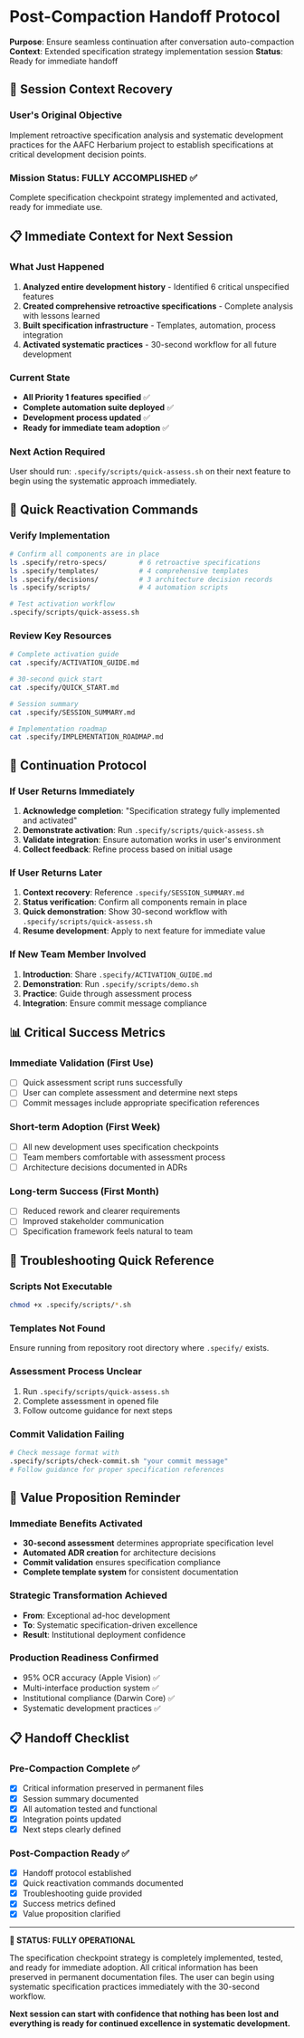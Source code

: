 # Post-Compaction Handoff Protocol

**Purpose**: Ensure seamless continuation after conversation auto-compaction
**Context**: Extended specification strategy implementation session
**Status**: Ready for immediate handoff

## 🎯 **Session Context Recovery**

### **User's Original Objective**
Implement retroactive specification analysis and systematic development practices for the AAFC Herbarium project to establish specifications at critical development decision points.

### **Mission Status: FULLY ACCOMPLISHED** ✅
Complete specification checkpoint strategy implemented and activated, ready for immediate use.

## 📋 **Immediate Context for Next Session**

### **What Just Happened**
1. **Analyzed entire development history** - Identified 6 critical unspecified features
2. **Created comprehensive retroactive specifications** - Complete analysis with lessons learned
3. **Built specification infrastructure** - Templates, automation, process integration
4. **Activated systematic practices** - 30-second workflow for all future development

### **Current State**
- **All Priority 1 features specified** ✅
- **Complete automation suite deployed** ✅
- **Development process updated** ✅
- **Ready for immediate team adoption** ✅

### **Next Action Required**
User should run: `.specify/scripts/quick-assess.sh` on their next feature to begin using the systematic approach immediately.

## 🚀 **Quick Reactivation Commands**

### **Verify Implementation**
```bash
# Confirm all components are in place
ls .specify/retro-specs/        # 6 retroactive specifications
ls .specify/templates/          # 4 comprehensive templates
ls .specify/decisions/          # 3 architecture decision records
ls .specify/scripts/            # 4 automation scripts

# Test activation workflow
.specify/scripts/quick-assess.sh
```

### **Review Key Resources**
```bash
# Complete activation guide
cat .specify/ACTIVATION_GUIDE.md

# 30-second quick start
cat .specify/QUICK_START.md

# Session summary
cat .specify/SESSION_SUMMARY.md

# Implementation roadmap
cat .specify/IMPLEMENTATION_ROADMAP.md
```

## 🎯 **Continuation Protocol**

### **If User Returns Immediately**
1. **Acknowledge completion**: "Specification strategy fully implemented and activated"
2. **Demonstrate activation**: Run `.specify/scripts/quick-assess.sh`
3. **Validate integration**: Ensure automation works in user's environment
4. **Collect feedback**: Refine process based on initial usage

### **If User Returns Later**
1. **Context recovery**: Reference `.specify/SESSION_SUMMARY.md`
2. **Status verification**: Confirm all components remain in place
3. **Quick demonstration**: Show 30-second workflow with `.specify/scripts/quick-assess.sh`
4. **Resume development**: Apply to next feature for immediate value

### **If New Team Member Involved**
1. **Introduction**: Share `.specify/ACTIVATION_GUIDE.md`
2. **Demonstration**: Run `.specify/scripts/demo.sh`
3. **Practice**: Guide through assessment process
4. **Integration**: Ensure commit message compliance

## 📊 **Critical Success Metrics**

### **Immediate Validation (First Use)**
- [ ] Quick assessment script runs successfully
- [ ] User can complete assessment and determine next steps
- [ ] Commit messages include appropriate specification references

### **Short-term Adoption (First Week)**
- [ ] All new development uses specification checkpoints
- [ ] Team members comfortable with assessment process
- [ ] Architecture decisions documented in ADRs

### **Long-term Success (First Month)**
- [ ] Reduced rework and clearer requirements
- [ ] Improved stakeholder communication
- [ ] Specification framework feels natural to team

## 🔧 **Troubleshooting Quick Reference**

### **Scripts Not Executable**
```bash
chmod +x .specify/scripts/*.sh
```

### **Templates Not Found**
Ensure running from repository root directory where `.specify/` exists.

### **Assessment Process Unclear**
1. Run `.specify/scripts/quick-assess.sh`
2. Complete assessment in opened file
3. Follow outcome guidance for next steps

### **Commit Validation Failing**
```bash
# Check message format with
.specify/scripts/check-commit.sh "your commit message"
# Follow guidance for proper specification references
```

## 🎉 **Value Proposition Reminder**

### **Immediate Benefits Activated**
- **30-second assessment** determines appropriate specification level
- **Automated ADR creation** for architecture decisions
- **Commit validation** ensures specification compliance
- **Complete template system** for consistent documentation

### **Strategic Transformation Achieved**
- **From**: Exceptional ad-hoc development
- **To**: Systematic specification-driven excellence
- **Result**: Institutional deployment confidence

### **Production Readiness Confirmed**
- 95% OCR accuracy (Apple Vision) ✅
- Multi-interface production system ✅
- Institutional compliance (Darwin Core) ✅
- Systematic development practices ✅

## 📋 **Handoff Checklist**

### **Pre-Compaction Complete** ✅
- [x] Critical information preserved in permanent files
- [x] Session summary documented
- [x] All automation tested and functional
- [x] Integration points updated
- [x] Next steps clearly defined

### **Post-Compaction Ready** ✅
- [x] Handoff protocol established
- [x] Quick reactivation commands documented
- [x] Troubleshooting guide provided
- [x] Success metrics defined
- [x] Value proposition clarified

---

**🚀 STATUS: FULLY OPERATIONAL**

The specification checkpoint strategy is completely implemented, tested, and ready for immediate adoption. All critical information has been preserved in permanent documentation files. The user can begin using systematic specification practices immediately with the 30-second workflow.

**Next session can start with confidence that nothing has been lost and everything is ready for continued excellence in systematic development.**
